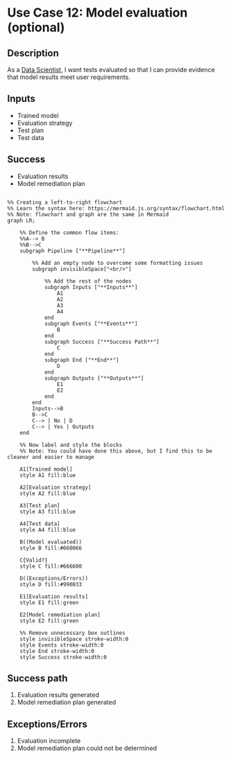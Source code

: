 # Use Case 12: Model evaluation (optional)

## Description

As a <a href="https://github.com/MLOps-OpenAPI/arch-diagrams?tab=readme-ov-file#data-scientists">Data Scientist</a>, I want tests evaluated so that I can provide evidence that model results meet user requirements.

## Inputs

* Trained model
* Evaluation strategy
* Test plan
* Test data

## Success

* Evaluation results
* Model remediation plan

```mermaid

%% Creating a left-to-right flowchart
%% Learn the syntax here: https://mermaid.js.org/syntax/flowchart.html
%% Note: flowchart and graph are the same in Mermaid
graph LR;

    %% Define the common flow items:
    %%A--> B
    %%B-->C
    subgraph Pipeline ["**Pipeline**"]
        
        %% Add an empty node to overcome some formatting issues
        subgraph invisibleSpace["<br/>"]

            %% Add the rest of the nodes
            subgraph Inputs ["**Inputs**"]
                A1
                A2
                A3
                A4
            end
            subgraph Events ["**Events**"]
                B
            end
            subgraph Success ["**Success Path**"]
                C
            end
            subgraph End ["**End**"]
                D
            end
            subgraph Outputs ["**Outputs**"]
                E1
                E2
            end
        end
        Inputs-->B
        B-->C
        C--> | No | D
        C--> | Yes | Outputs
    end

    %% Now label and style the blocks
    %% Note: You could have done this above, but I find this to be cleaner and easier to manage

    A1[Trained model]
    style A1 fill:blue

    A2[Evaluation strategy]
    style A2 fill:blue

    A3[Test plan]
    style A3 fill:blue

    A4[Test data]
    style A4 fill:blue

    B((Model evaluated))
    style B fill:#660066

    C{Valid?}
    style C fill:#666600

    D((Exceptions/Errors))
    style D fill:#990033

    E1[Evaluation results]
    style E1 fill:green

    E2[Model remediation plan]
    style E2 fill:green

    %% Remove unnecessary box outlines
    style invisibleSpace stroke-width:0
    style Events stroke-width:0
    style End stroke-width:0
    style Success stroke-width:0

```


## Success path

1. Evaluation results generated
2. Model remediation plan generated
    
## Exceptions/Errors

1. Evaluation incomplete
2. Model remediation plan could not be determined